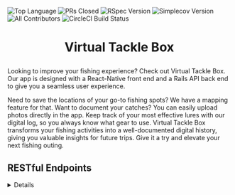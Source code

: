 ![Top Language](https://img.shields.io/github/languages/top/virtual-tackle-box/back-end-vtb?color=red)
![PRs Closed](https://img.shields.io/github/issues-pr-closed/virtual-tackle-box/back-end-vtb)
![RSpec Version](https://img.shields.io/gem/v/rspec?color=blue&label=rspec)
![Simplecov Version](https://img.shields.io/gem/v/simplecov?color=blue&label=simplecov)
![All Contributors](https://img.shields.io/badge/contributors-2-orange.svg?style=flat)
![CircleCI Build Status](https://img.shields.io/circleci/build/github/virtual-tackle-box/back-end-vtb)

# <p align="center"> Virtual Tackle Box </p>

Looking to improve your fishing experience? Check out Virtual Tackle Box. Our app is designed with a React-Native front end and a Rails API back end to give you a seamless user experience.

Need to save the locations of your go-to fishing spots? We have a mapping feature for that. Want to document your catches? You can easily upload photos directly in the app. Keep track of your most effective lures with our digital log, so you always know what gear to use. Virtual Tackle Box transforms your fishing activities into a well-documented digital history, giving you valuable insights for future trips. Give it a try and elevate your next fishing outing.

## RESTful Endpoints

<details close>

### Create a User


```http
POST /api/v1/users
{ 
    "user": {
  "email": "dg867@gmail.com",
  "password": "great_password",
  "password_confirmation": "great_password"
    }
}
```
<details close>
<summary>  Details </summary>
<br>

  Parameters: <br>
```
CONTENT_TYPE=application/json
```

| Code | Description |
| :--- | :--- |
| 201 | Created |

Example Value:

### Get all Lures for a User

```http
GET /api/v1/users/:id/lures
```

### Get a Single Lure for a User

```http
GET /api/v1/users/:id/lures/:id
```

### Create a User's Lure

```http
POST /api/v1/users/:id/lures
```

### Update a User's Lure

```http
PATCH /api/v1/users/:id/lures/:id 
```

### Delete a User's Lure

```http
DELETE /api/v1/users/:id/lures/:id 
```


###Create a Catch

```http
POST /api/v1/users/:id/catches 
```

<details close>
<summary>  Details </summary>
<br>

  Parameters: <br>
```
CONTENT_TYPE=application/json
```

| Code | Description |
| :--- | :--- |
| 201 | Created |

Example Value:
```json
{
  "data": {
    "id": "1",
    "type": "user",
    "attributes": {
      "email": "test@example.com",
      "catches": [
        {
          "id": 1,
          "species": "Largemouth Bass",
          "weight": 8,
          "length": 13,
          "user_id": 1,
          "created_at": "2023-10-22T03:03:10.425Z",
          "updated_at": "2023-10-22T03:03:10.425Z",
          "spot_name": "Josh’s Spot",
          "latitude": 46.805844423621096,
          "longitude": -95.84727562996598,
          "lure": "Frog",
          "cloudinary_urls": [
          "http://res.cloudinary.com/dw48ifzg4/image/upload/v1697943780/ub8iosvp5tog05zfc0t0.jpg"
          ]
        }
    }
}
```

## Status Codes

Virtual Tackle Box returns the following status codes in its API:

| Status Code | Description |
| :--- | :--- |
| 200 | `OK` |
| 201 | `CREATED` |
| 204 | `NO CONTENT` |
| 400 | `BAD REQUEST` |
| 404 | `NOT FOUND` |
| 422 | `UNPROCESSABLE ENTITY`
| 500 | `INTERNAL SERVER ERROR` |

## Prerequisites
Running this project requires:
- Rails 7.0.8
- ruby 3.2.2

## Installation

1. Fork and clone this repository
2. `cd` into the root directiory
3. `bundle install`
4. `rails db:{drop,create,migrate,seed}`
5. Run the test suite with `bundle exec rspec`
6. Start the local server by running `rails s`
7. Visit the app on `localhost:3000` in your web browser

## Database Schema
<img width="1045" alt="Screenshot 2023-10-22 at 3 10 28 PM" src="https://github.com/virtual-tackle-box/back-end-vtb/assets/64923238/400d2627-ec39-426c-9bb3-2c8893968acc">


## Contributors

<b>Wil Fady</b> <br>
&nbsp;&nbsp;&nbsp;&nbsp;&nbsp; GitHub: <a href="https://github.com/fadwil">fadwil</a> <br>
&nbsp;&nbsp;&nbsp;&nbsp;&nbsp; LinkedIn: <a href="https://www.linkedin.com/in/wilfady/">wilfady</a> <br>

<b>Daniel Gallagher</b> <br>
&nbsp;&nbsp;&nbsp;&nbsp;&nbsp; GitHub: <a href="https://github.com/Daniel-Gallagher92">Daniel-Gallagher92</a> <br>
&nbsp;&nbsp;&nbsp;&nbsp;&nbsp; LinkedIn: <a href="https://www.linkedin.com/in/daniel-ryan-gallagher/">Daniel Gallagher</a> <br>
